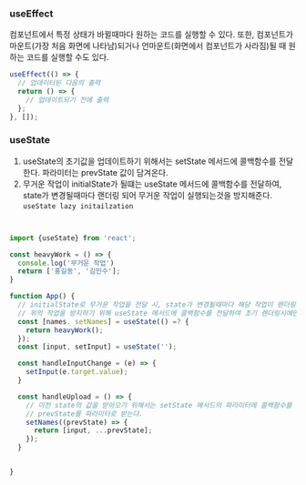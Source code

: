 ### useEffect

컴포넌트에서 특정 상태가 바뀔때마다 원하는 코드를 실행할 수 있다. 또한, 컴포넌트가 마운트(가장 처음 화면에 나타남)되거나 언마운트(화면에서 컴포넌트가 사라짐)될 때 원하는 코드를 실행할 수도 있다.

```javascript
useEffect(() => {
  // 업데이터된 다음의 출력
  return () => {
    // 업데이트되기 전에 출력
  };
}, []);
```

### useState

1. useState의 초기값을 업데이트하기 위해서는 setState 메서드에 콜백함수를 전달한다. 파라미터는 prevState 값이 담겨온다.
2. 무거운 작업이 initialState가 될떄는 useState 메서드에 콜백함수를 전달하여, state가 변경될때마다 랜더링 되어 무거운 작업이 실행되는것을 방지해준다. `useState lazy initailzation`

```js


import {useState} from 'react';

const heavyWork = () => {
  console.log('무거운 작업')
  return ['홍길동', '김민수'];
}

function App() {
  // initialState로 무거운 작업을 전달 시, state가 변경될때마다 해당 작업이 렌더링되며 실행된다.
  // 위의 작업을 방지하기 위해 useState 메서드에 콜백함수를 전달하여 초기 렌더링시에만 작업이 진행되도록 변경한다.
  const [names. setNames] = useState(() =? {
    return heavyWork();
  });
  const [input, setInput] = useState('');

  const handleInputChange = (e) => {
    setInput(e.target.value);
  }

  const handleUpload = () => {
    // 이전 state의 값을 받아오기 위해서는 setState 메서드의 파라미터에 콜백함수를 전달하여 update를 한다.
    // prevState를 파라미터로 받는다. 
    setNames((prevState) => {
      return [input, ...prevState];
    });
  }


}
```